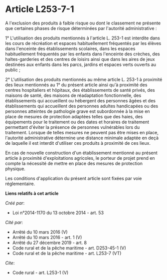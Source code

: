 # Article L253-7-1

A l'exclusion des produits à faible risque ou dont le classement ne présente que certaines phases de risque déterminées par
l'autorité administrative : 

1° L'utilisation des produits mentionnés à l'article L. 253-1 est interdite dans les cours de récréation et espaces
habituellement fréquentés par les élèves dans l'enceinte des établissements scolaires, dans les espaces habituellement
fréquentés par les enfants dans l'enceinte des crèches, des haltes-garderies et des centres de loisirs ainsi que dans les
aires de jeux destinées aux enfants dans les parcs, jardins et espaces verts ouverts au public ; 

2° L'utilisation des produits mentionnés au même article L. 253-1 à proximité des lieux mentionnés au 1° du présent article
ainsi qu'à proximité des centres hospitaliers et hôpitaux, des établissements de santé privés, des maisons de santé, des
maisons de réadaptation fonctionnelle, des établissements qui accueillent ou hébergent des personnes âgées et des
établissements qui accueillent des personnes adultes handicapées ou des personnes atteintes de pathologie grave est
subordonnée à la mise en place de mesures de protection adaptées telles que des haies, des équipements pour le traitement ou
des dates et horaires de traitement permettant d'éviter la présence de personnes vulnérables lors du traitement. Lorsque de
telles mesures ne peuvent pas être mises en place, l'autorité administrative détermine une distance minimale adaptée en deçà
de laquelle il est interdit d'utiliser ces produits à proximité de ces lieux. 

En cas de nouvelle construction d'un établissement mentionné au présent article à proximité d'exploitations agricoles, le
porteur de projet prend en compte la nécessité de mettre en place des mesures de protection physique. 

Les conditions d'application du présent article sont fixées par voie réglementaire.

**Liens relatifs à cet article**

_Créé par_:

  - Loi n°2014-1170 du 13 octobre 2014 - art. 53

_Cité par_:

  - Arrêté du 10 mars 2016 (V)
  - Arrêté du 10 mars 2016 - art. 1 (V)
  - Arrêté du 27 décembre 2019 - art. 8
  - Code rural et de la pêche maritime - art. D253-45-1 (V)
  - Code rural et de la pêche maritime - art. L253-7 (VT)

_Cite_:

  - Code rural - art. L253-1 (V)

